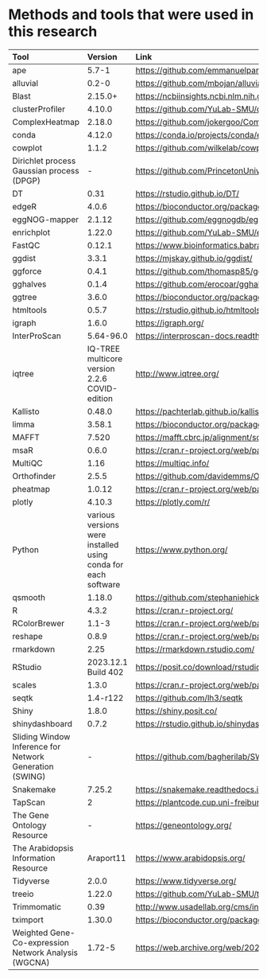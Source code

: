 # Methods and tools that were used in this research

| Tool | Version | Link |
|:---------------|:------|:----------------|
| ape | 5.7-1 | https://github.com/emmanuelparadis/ape |
| alluvial | 0.2-0 | https://github.com/mbojan/alluvial |
| Blast | 2.15.0+ | https://ncbiinsights.ncbi.nlm.nih.gov/2023/11/21/faster-focused-searches-blast-2-15/ |
| clusterProfiler | 4.10.0 | https://github.com/YuLab-SMU/clusterProfiler |
| ComplexHeatmap | 2.18.0 | https://github.com/jokergoo/ComplexHeatmap |
| conda | 4.12.0 | https://conda.io/projects/conda/en/latest/user-guide/install/index.html |
| cowplot | 1.1.2 | https://github.com/wilkelab/cowplot |
| Dirichlet process Gaussian process (DPGP) | - | https://github.com/PrincetonUniversity/DP_GP_cluster |
| DT | 0.31 | https://rstudio.github.io/DT/ |
| edgeR | 4.0.6 | https://bioconductor.org/packages/release/bioc/html/edgeR.html |
| eggNOG-mapper | 2.1.12 | https://github.com/eggnogdb/eggnog-mapper |
| enrichplot | 1.22.0 | https://github.com/YuLab-SMU/enrichplot |
| FastQC | 0.12.1 | https://www.bioinformatics.babraham.ac.uk/projects/fastqc/ |
| ggdist | 3.3.1 | https://mjskay.github.io/ggdist/ |
| ggforce | 0.4.1 | https://github.com/thomasp85/ggforce |
| gghalves | 0.1.4 | https://github.com/erocoar/gghalves |
| ggtree | 3.6.0 | https://bioconductor.org/packages/release/bioc/html/ggtree.html |
| htmltools | 0.5.7 | https://rstudio.github.io/htmltools/ |
| igraph | 1.6.0 | https://igraph.org/ |
| InterProScan | 5.64-96.0 | https://interproscan-docs.readthedocs.io/en/latest/ |
| iqtree | IQ-TREE multicore version 2.2.6 COVID-edition | http://www.iqtree.org/ |
| Kallisto | 0.48.0 | https://pachterlab.github.io/kallisto/ |
| limma | 3.58.1 | https://bioconductor.org/packages/release/bioc/html/limma.html |
| MAFFT | 7.520 | https://mafft.cbrc.jp/alignment/software/ |
| msaR | 0.6.0 | https://cran.r-project.org/web/packages/msaR/index.html |
| MultiQC | 1.16 | https://multiqc.info/ |
| Orthofinder | 2.5.5 | https://github.com/davidemms/OrthoFinder |
| pheatmap | 1.0.12 | https://cran.r-project.org/web/packages/pheatmap/index.html |
| plotly | 4.10.3 | https://plotly.com/r/ |
| Python | various versions were installed using conda for each software | https://www.python.org/ |
| qsmooth | 1.18.0 | https://github.com/stephaniehicks/qsmooth |
| R | 4.3.2 | https://cran.r-project.org/ |
| RColorBrewer | 1.1-3 | https://cran.r-project.org/web/packages/RColorBrewer/index.html |
| reshape | 0.8.9 | https://cran.r-project.org/web/packages/reshape/index.html |
| rmarkdown | 2.25 | https://rmarkdown.rstudio.com/ |
| RStudio | 2023.12.1 Build 402 | https://posit.co/download/rstudio-desktop/ |
| scales | 1.3.0 | https://cran.r-project.org/web/packages/scales/index.html |
| seqtk | 1.4-r122 | https://github.com/lh3/seqtk |
| Shiny | 1.8.0 | https://shiny.posit.co/ |
| shinydashboard | 0.7.2 | https://rstudio.github.io/shinydashboard/ |
| Sliding Window Inference for Network Generation (SWING) | - | https://github.com/bagherilab/SWING |
| Snakemake | 7.25.2 | https://snakemake.readthedocs.io/en/stable/index.html |
| TapScan | 2 | https://plantcode.cup.uni-freiburg.de/tapscan/ |
| The Gene Ontology Resource | - | https://geneontology.org/ |
| The Arabidopsis Information Resource | Araport11 | https://www.arabidopsis.org/ |
| Tidyverse | 2.0.0 | https://www.tidyverse.org/ |
| treeio | 1.22.0 | https://github.com/YuLab-SMU/treeio |
| Trimmomatic | 0.39 | http://www.usadellab.org/cms/index.php?page=trimmomatic |
| tximport | 1.30.0 | https://bioconductor.org/packages/release/bioc/html/tximport.html |
| Weighted Gene-Co-expression Network Analysis (WGCNA) | 1.72-5 |  https://web.archive.org/web/20221130104830/http://horvath.genetics.ucla.edu/html/CoexpressionNetwork/Rpackages/WGCNA/ |